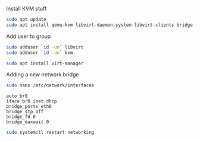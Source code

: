Install KVM stuff
```bash
sudo apt update
sudo apt install qemu-kvm libvirt-daemon-system libvirt-clients bridge-utils virt-manager
```

Add user to group
```bash
sudo adduser `id -un` libvirt
sudo adduser `id -un` kvm
```

```bash
sudo apt install virt-manager
```
    
Adding a new network bridge
```bash
sudo nano /etc/network/interfaces
```
```text
auto br0
iface br0 inet dhcp
bridge_ports eth0
bridge_stp off
bridge_fd 0
bridge_maxwait 0
```
```bash
sudo systemctl restart networking
```



